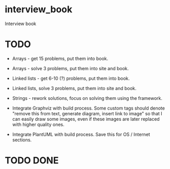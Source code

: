 # interview_book
Interview book

# TODO

-   Arrays - get 15 problems, put them into book.

-   Arrays - solve 3 problems, put them into site and book.

-   Linked lists - get 6-10 (?) problems, put them into book.

-   Linked lists, solve 3 problems, put them into site and book.

-   Strings - rework solutions, focus on solving them using the framework.

-   Integrate Graphviz with build process. Some custom tags should denote
"remove this from text, generate diagram, insert link to image" so that I can
easily draw some images, even if these images are later replaced with higher
quality ones.

-   Integrate PlantUML with build process. Save this for OS / Internet sections.

# TODO DONE